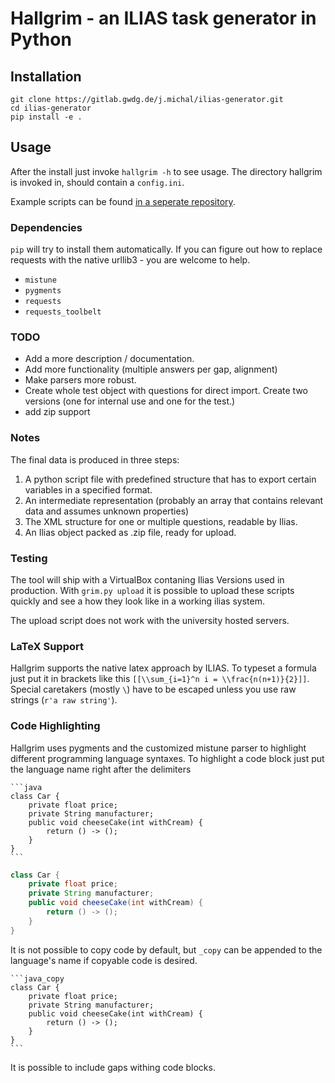 # Hallgrim - an ILIAS task generator in Python

## Installation

```
git clone https://gitlab.gwdg.de/j.michal/ilias-generator.git
cd ilias-generator
pip install -e .
```

## Usage

After the install just invoke `hallgrim -h` to see usage. The directory hallgrim
is invoked in, should contain a `config.ini`.

Example scripts can be found [in a seperate repository](https://gitlab.gwdg.de/j.michal/ilias-scripts).

### Dependencies

`pip` will try to install them automatically. If you can figure out how to
replace requests with the native urllib3 - you are welcome to help.

- `mistune`
- `pygments`
- `requests`
- `requests_toolbelt`

### TODO

* Add a more description / documentation.
* Add more functionality (multiple answers per gap, alignment)
* Make parsers more robust.
* Create whole test object with questions for direct import. Create two
versions (one for internal use and one for the test.)
* add zip support

### Notes

The final data is produced in three steps:

1. A python script file with predefined structure that has to export certain
variables in a specified format.
2. An intermediate representation (probably an array that contains relevant
data and assumes unknown properties)
3. The XML structure for one or multiple questions, readable by Ilias.
4. An Ilias object packed as .zip file, ready for upload.

### Testing

The tool will ship with a VirtualBox contaning Ilias Versions used in
production. With `grim.py upload` it is possible to upload these scripts quickly
and see a how they look like in a working ilias system.

The upload script does not work with the university hosted servers.

### LaTeX Support

Hallgrim supports the native latex approach by ILIAS. To typeset a formula just
put it in brackets like this `[[\\sum_{i=1}^n i = \\frac{n(n+1)}{2}]]`. Special
caretakers (mostly `\`) have to be escaped unless you use raw strings (`r'a raw string'`).

### Code Highlighting

Hallgrim uses pygments and the customized mistune parser to highlight different
programming language syntaxes. To highlight a code block just put the language
name right after the delimiters

    ```java
    class Car {
        private float price;
        private String manufacturer;
        public void cheeseCake(int withCream) {
            return () -> ();
        }
    }
    ```

```java
class Car {
    private float price;
    private String manufacturer;
    public void cheeseCake(int withCream) {
        return () -> ();
    }
}
```

It is not possible to copy code by default, but `_copy` can be appended to the
language's name if copyable code is desired.

    ```java_copy
    class Car {
        private float price;
        private String manufacturer;
        public void cheeseCake(int withCream) {
            return () -> ();
        }
    }
    ```

It is possible to include gaps withing code blocks.

